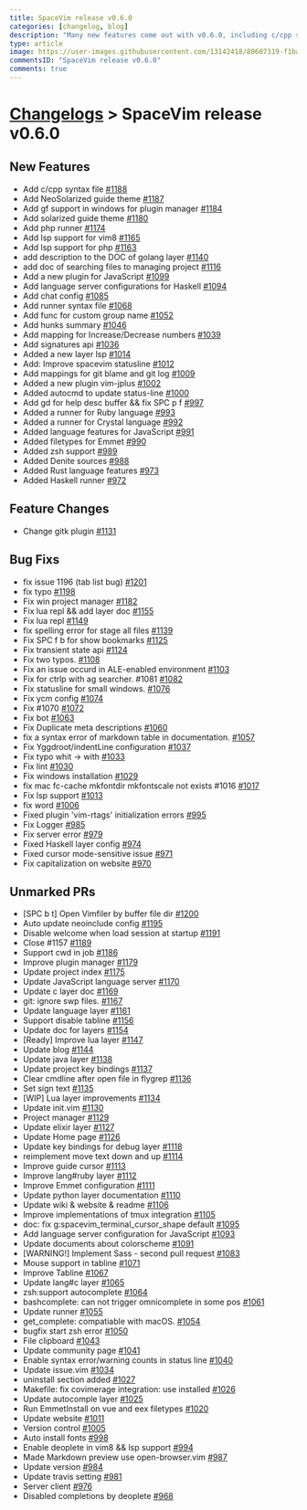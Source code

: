 ```yaml
---
title: SpaceVim release v0.6.0
categories: [changelog, blog]
description: "Many new features come out with v0.6.0, including c/cpp suport and code runner"
type: article
image: https://user-images.githubusercontent.com/13142418/80607319-f1ba3b80-8a67-11ea-834c-344916bcb314.png
commentsID: "SpaceVim release v0.6.0"
comments: true
---
```


# [Changelogs](../development#changelog) > SpaceVim release v0.6.0

## New Features

- Add c/cpp syntax file [#1188](https://github.com/SpaceVim/SpaceVim/pull/1188)
- Add NeoSolarized guide theme [#1187](https://github.com/SpaceVim/SpaceVim/pull/1187)
- Add gf support in windows for plugin manager [#1184](https://github.com/SpaceVim/SpaceVim/pull/1184)
- Add solarized guide theme [#1180](https://github.com/SpaceVim/SpaceVim/pull/1180)
- Add php runner [#1174](https://github.com/SpaceVim/SpaceVim/pull/1174)
- Add lsp support for vim8 [#1165](https://github.com/SpaceVim/SpaceVim/pull/1165)
- Add lsp support for php [#1163](https://github.com/SpaceVim/SpaceVim/pull/1163)
- add description to the DOC of golang layer [#1140](https://github.com/SpaceVim/SpaceVim/pull/1140)
- add doc of searching files to managing project [#1116](https://github.com/SpaceVim/SpaceVim/pull/1116)
- Add a new plugin for JavaScript [#1099](https://github.com/SpaceVim/SpaceVim/pull/1099)
- Add language server configurations for Haskell [#1094](https://github.com/SpaceVim/SpaceVim/pull/1094)
- Add chat config [#1085](https://github.com/SpaceVim/SpaceVim/pull/1085)
- Add runner syntax file [#1068](https://github.com/SpaceVim/SpaceVim/pull/1068)
- Add func for custom group name [#1052](https://github.com/SpaceVim/SpaceVim/pull/1052)
- Add hunks summary [#1046](https://github.com/SpaceVim/SpaceVim/pull/1046)
- Add mapping for Increase/Decrease numbers [#1039](https://github.com/SpaceVim/SpaceVim/pull/1039)
- Add signatures api [#1036](https://github.com/SpaceVim/SpaceVim/pull/1036)
- Added a new layer lsp [#1014](https://github.com/SpaceVim/SpaceVim/pull/1014)
- Add: Improve spacevim statusline [#1012](https://github.com/SpaceVim/SpaceVim/pull/1012)
- Add mappings for git blame and git log [#1009](https://github.com/SpaceVim/SpaceVim/pull/1009)
- Added a new plugin vim-jplus [#1002](https://github.com/SpaceVim/SpaceVim/pull/1002)
- Added autocmd to update status-line [#1000](https://github.com/SpaceVim/SpaceVim/pull/1000)
- Add gd for help desc buffer && fix SPC p f [#997](https://github.com/SpaceVim/SpaceVim/pull/997)
- Added a runner for Ruby language [#993](https://github.com/SpaceVim/SpaceVim/pull/993)
- Added a runner for Crystal language [#992](https://github.com/SpaceVim/SpaceVim/pull/992)
- Added language features for JavaScript [#991](https://github.com/SpaceVim/SpaceVim/pull/991)
- Added filetypes for Emmet [#990](https://github.com/SpaceVim/SpaceVim/pull/990)
- Added zsh support [#989](https://github.com/SpaceVim/SpaceVim/pull/989)
- Added Denite sources [#988](https://github.com/SpaceVim/SpaceVim/pull/988)
- Added Rust language features [#973](https://github.com/SpaceVim/SpaceVim/pull/973)
- Added Haskell runner [#972](https://github.com/SpaceVim/SpaceVim/pull/972)


## Feature Changes

- Change gitk plugin [#1131](https://github.com/SpaceVim/SpaceVim/pull/1131)


## Bug Fixs

- fix issue 1196 (tab list bug) [#1201](https://github.com/SpaceVim/SpaceVim/pull/1201)
- fix typo [#1198](https://github.com/SpaceVim/SpaceVim/pull/1198)
- Fix win project manager [#1182](https://github.com/SpaceVim/SpaceVim/pull/1182)
- Fix lua repl && add layer doc [#1155](https://github.com/SpaceVim/SpaceVim/pull/1155)
- Fix lua repl [#1149](https://github.com/SpaceVim/SpaceVim/pull/1149)
- fix spelling error for stage all files [#1139](https://github.com/SpaceVim/SpaceVim/pull/1139)
- Fix SPC f b for show bookmarks [#1125](https://github.com/SpaceVim/SpaceVim/pull/1125)
- Fix transient state api [#1124](https://github.com/SpaceVim/SpaceVim/pull/1124)
- Fix two typos. [#1108](https://github.com/SpaceVim/SpaceVim/pull/1108)
- Fix an issue occurd in ALE-enabled environment  [#1103](https://github.com/SpaceVim/SpaceVim/pull/1103)
- Fix for ctrlp with ag searcher. #1081 [#1082](https://github.com/SpaceVim/SpaceVim/pull/1082)
- Fix statusline for small windows. [#1076](https://github.com/SpaceVim/SpaceVim/pull/1076)
- Fix ycm config [#1074](https://github.com/SpaceVim/SpaceVim/pull/1074)
- Fix #1070 [#1072](https://github.com/SpaceVim/SpaceVim/pull/1072)
- Fix bot [#1063](https://github.com/SpaceVim/SpaceVim/pull/1063)
- Fix Duplicate meta descriptions [#1060](https://github.com/SpaceVim/SpaceVim/pull/1060)
- fix a syntax error of markdown table in documentation. [#1057](https://github.com/SpaceVim/SpaceVim/pull/1057)
- Fix Yggdroot/indentLine configuration [#1037](https://github.com/SpaceVim/SpaceVim/pull/1037)
- Fix typo whit -> with [#1033](https://github.com/SpaceVim/SpaceVim/pull/1033)
- Fix lint [#1030](https://github.com/SpaceVim/SpaceVim/pull/1030)
- Fix windows installation [#1029](https://github.com/SpaceVim/SpaceVim/pull/1029)
- fix mac fc-cache mkfontdir mkfontscale not exists #1016 [#1017](https://github.com/SpaceVim/SpaceVim/pull/1017)
- Fix lsp support [#1013](https://github.com/SpaceVim/SpaceVim/pull/1013)
- fix word [#1006](https://github.com/SpaceVim/SpaceVim/pull/1006)
- Fixed plugin 'vim-rtags' initialization errors [#995](https://github.com/SpaceVim/SpaceVim/pull/995)
- Fix Logger [#985](https://github.com/SpaceVim/SpaceVim/pull/985)
- Fix server error [#979](https://github.com/SpaceVim/SpaceVim/pull/979)
- Fixed Haskell layer config [#974](https://github.com/SpaceVim/SpaceVim/pull/974)
- Fixed cursor mode-sensitive issue [#971](https://github.com/SpaceVim/SpaceVim/pull/971)
- Fix capitalization on website [#970](https://github.com/SpaceVim/SpaceVim/pull/970)


## Unmarked PRs

- [SPC b t] Open Vimfiler by buffer file dir [#1200](https://github.com/SpaceVim/SpaceVim/pull/1200)
- Auto update neoinclude config [#1195](https://github.com/SpaceVim/SpaceVim/pull/1195)
- Disable welcome when load session at startup [#1191](https://github.com/SpaceVim/SpaceVim/pull/1191)
- Close #1157 [#1189](https://github.com/SpaceVim/SpaceVim/pull/1189)
- Support cwd in job [#1186](https://github.com/SpaceVim/SpaceVim/pull/1186)
- Improve plugin manager [#1179](https://github.com/SpaceVim/SpaceVim/pull/1179)
- Update project index [#1175](https://github.com/SpaceVim/SpaceVim/pull/1175)
- Update JavaScript language server [#1170](https://github.com/SpaceVim/SpaceVim/pull/1170)
- Update c layer doc [#1169](https://github.com/SpaceVim/SpaceVim/pull/1169)
- git: ignore swp files. [#1167](https://github.com/SpaceVim/SpaceVim/pull/1167)
- Update language layer [#1161](https://github.com/SpaceVim/SpaceVim/pull/1161)
- Support disable tabline [#1156](https://github.com/SpaceVim/SpaceVim/pull/1156)
- Update doc for layers [#1154](https://github.com/SpaceVim/SpaceVim/pull/1154)
- [Ready] Improve lua layer [#1147](https://github.com/SpaceVim/SpaceVim/pull/1147)
- Update blog [#1144](https://github.com/SpaceVim/SpaceVim/pull/1144)
- Update java layer [#1138](https://github.com/SpaceVim/SpaceVim/pull/1138)
- Update project key bindings [#1137](https://github.com/SpaceVim/SpaceVim/pull/1137)
- Clear cmdline after open file in flygrep [#1136](https://github.com/SpaceVim/SpaceVim/pull/1136)
- Set sign text [#1135](https://github.com/SpaceVim/SpaceVim/pull/1135)
- [WIP] Lua layer improvements [#1134](https://github.com/SpaceVim/SpaceVim/pull/1134)
- Update init.vim [#1130](https://github.com/SpaceVim/SpaceVim/pull/1130)
- Project manager [#1129](https://github.com/SpaceVim/SpaceVim/pull/1129)
- Update elixir layer [#1127](https://github.com/SpaceVim/SpaceVim/pull/1127)
- Update Home page [#1126](https://github.com/SpaceVim/SpaceVim/pull/1126)
- Update key bindings for debug layer [#1118](https://github.com/SpaceVim/SpaceVim/pull/1118)
- reimplement move text down and up [#1114](https://github.com/SpaceVim/SpaceVim/pull/1114)
- Improve guide cursor [#1113](https://github.com/SpaceVim/SpaceVim/pull/1113)
- Improve lang#ruby layer [#1112](https://github.com/SpaceVim/SpaceVim/pull/1112)
- Improve Emmet configuration [#1111](https://github.com/SpaceVim/SpaceVim/pull/1111)
- Update python layer documentation [#1110](https://github.com/SpaceVim/SpaceVim/pull/1110)
- Update wiki & website & readme [#1106](https://github.com/SpaceVim/SpaceVim/pull/1106)
- Improve implementations of tmux integration [#1105](https://github.com/SpaceVim/SpaceVim/pull/1105)
- doc: fix g:spacevim_terminal_cursor_shape default [#1095](https://github.com/SpaceVim/SpaceVim/pull/1095)
-  Add language server configuration for JavaScript [#1093](https://github.com/SpaceVim/SpaceVim/pull/1093)
- Update documents about colorscheme [#1091](https://github.com/SpaceVim/SpaceVim/pull/1091)
- [WARNING!] Implement Sass - second pull request [#1083](https://github.com/SpaceVim/SpaceVim/pull/1083)
- Mouse support in tabline [#1071](https://github.com/SpaceVim/SpaceVim/pull/1071)
- Improve Tabline [#1067](https://github.com/SpaceVim/SpaceVim/pull/1067)
- Update lang#c layer [#1065](https://github.com/SpaceVim/SpaceVim/pull/1065)
- zsh:support autocomplete [#1064](https://github.com/SpaceVim/SpaceVim/pull/1064)
- bashcomplete: can not trigger omnicomplete in some pos [#1061](https://github.com/SpaceVim/SpaceVim/pull/1061)
- Update runner [#1055](https://github.com/SpaceVim/SpaceVim/pull/1055)
- get_complete: compatiable with macOS. [#1054](https://github.com/SpaceVim/SpaceVim/pull/1054)
- bugfix start zsh error [#1050](https://github.com/SpaceVim/SpaceVim/pull/1050)
- File clipboard [#1043](https://github.com/SpaceVim/SpaceVim/pull/1043)
- Update community page [#1041](https://github.com/SpaceVim/SpaceVim/pull/1041)
- Enable syntax error/warning counts in status line [#1040](https://github.com/SpaceVim/SpaceVim/pull/1040)
- Update issue.vim [#1034](https://github.com/SpaceVim/SpaceVim/pull/1034)
- uninstall section added [#1027](https://github.com/SpaceVim/SpaceVim/pull/1027)
- Makefile: fix covimerage integration: use installed [#1026](https://github.com/SpaceVim/SpaceVim/pull/1026)
- Update autocomple layer [#1025](https://github.com/SpaceVim/SpaceVim/pull/1025)
- Run EmmetInstall on vue and eex filetypes [#1020](https://github.com/SpaceVim/SpaceVim/pull/1020)
- Update website [#1011](https://github.com/SpaceVim/SpaceVim/pull/1011)
- Version control [#1005](https://github.com/SpaceVim/SpaceVim/pull/1005)
- Auto install fonts [#998](https://github.com/SpaceVim/SpaceVim/pull/998)
- Enable deoplete in vim8 && lsp support [#994](https://github.com/SpaceVim/SpaceVim/pull/994)
- Made Markdown preview use open-browser.vim [#987](https://github.com/SpaceVim/SpaceVim/pull/987)
- Update version [#984](https://github.com/SpaceVim/SpaceVim/pull/984)
- Update travis setting [#981](https://github.com/SpaceVim/SpaceVim/pull/981)
- Server client [#976](https://github.com/SpaceVim/SpaceVim/pull/976)
- Disabled completions by deoplete [#968](https://github.com/SpaceVim/SpaceVim/pull/968)
